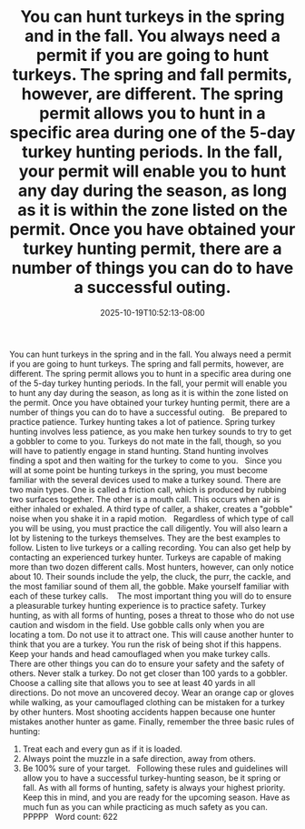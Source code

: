 ﻿---
title: "You can hunt turkeys in the spring and in the fall. You always need a permit if you are going to hunt turkeys. The spring and fall permits, however, are different. The spring permit allows you to hunt in a specific area during one of the 5-day turkey hunting periods. In the fall, your permit will enable you to hunt any day during the season, as long as it is within the zone listed on the permit. Once you have obtained your turkey hunting permit, there are a number of things you can do to have a successful outing."
date: 2025-10-19T10:52:13-08:00
description: "Hunting Tips for Web Success"
featured_image: "/images/Hunting.jpg"
tags: ["Hunting"]
---

You can hunt turkeys in the spring and in the fall. You always need a permit if you are going to hunt turkeys. The spring and fall permits, however, are different. The spring permit allows you to hunt in a specific area during one of the 5-day turkey hunting periods. In the fall, your permit will enable you to hunt any day during the season, as long as it is within the zone listed on the permit. Once you have obtained your turkey hunting permit, there are a number of things you can do to have a successful outing. 
 
Be prepared to practice patience. Turkey hunting takes a lot of patience. Spring turkey hunting involves less patience, as you make hen turkey sounds to try to get a gobbler to come to you. Turkeys do not mate in the fall, though, so you will have to patiently engage in stand hunting. Stand hunting involves finding a spot and then waiting for the turkey to come to you. 
 
Since you will at some point be hunting turkeys in the spring, you must become familiar with the several devices used to make a turkey sound. There are two main types. One is called a friction call, which is produced by rubbing two surfaces together. The other is a mouth call. This occurs when air is either inhaled or exhaled. A third type of caller, a shaker, creates a "gobble" noise when you shake it in a rapid motion.
 
Regardless of which type of call you will be using, you must practice the call diligently. You will also learn a lot by listening to the turkeys themselves. They are the best examples to follow. Listen to live turkeys or a calling recording. You can also get help by contacting an experienced turkey hunter. Turkeys are capable of making more than two dozen different calls. Most hunters, however, can only notice about 10. Their sounds include the yelp, the cluck, the purr, the cackle, and the most familiar sound of them all, the gobble. Make yourself familiar with each of these turkey calls.  
 
The most important thing you will do to ensure a pleasurable turkey hunting experience is to practice safety. Turkey hunting, as with all forms of hunting, poses a threat to those who do not use caution and wisdom in the field. Use gobble calls only when you are locating a tom. Do not use it to attract one. This will cause another hunter to think that you are a turkey. You run the risk of being shot if this happens. Keep your hands and head camouflaged when you make turkey calls. 
 
There are other things you can do to ensure your safety and the safety of others. Never stalk a turkey. Do not get closer than 100 yards to a gobbler. Choose a calling site that allows you to see at least 40 yards in all directions. Do not move an uncovered decoy. Wear an orange cap or gloves while walking, as your camouflaged clothing can be mistaken for a turkey by other hunters. Most shooting accidents happen because one hunter mistakes another hunter as game. Finally, remember the three basic rules of hunting:
 
1. Treat each and every gun as if it is loaded.
2. Always point the muzzle in a safe direction, away from others.
3. Be 100% sure of your target. 
 
Following these rules and guidelines will allow you to have a successful turkey-hunting season, be it spring or fall. As with all forms of hunting, safety is always your highest priority. Keep this in mind, and you are ready for the upcoming season. Have as much fun as you can while practicing as much safety as you can.
 
PPPPP
 
Word count: 622 


